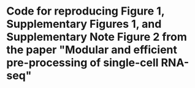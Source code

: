 # Code for reproducing Figure 1, Supplementary Figures 1, and Supplementary Note Figure 2 from the paper "Modular and efficient pre-processing of single-cell RNA-seq"
